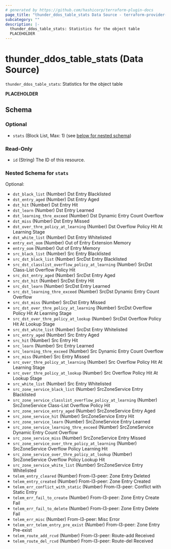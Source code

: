 ```yaml
---
# generated by https://github.com/hashicorp/terraform-plugin-docs
page_title: "thunder_ddos_table_stats Data Source - terraform-provider-thunder"
subcategory: ""
description: |-
  thunder_ddos_table_stats: Statistics for the object table
  PLACEHOLDER
---
```


# thunder_ddos_table_stats (Data Source)

`thunder_ddos_table_stats`: Statistics for the object table

__PLACEHOLDER__



<!-- schema generated by tfplugindocs -->
## Schema

### Optional

- `stats` (Block List, Max: 1) (see [below for nested schema](#nestedblock--stats))

### Read-Only

- `id` (String) The ID of this resource.

<a id="nestedblock--stats"></a>
### Nested Schema for `stats`

Optional:

- `dst_black_list` (Number) Dst Entry Blacklisted
- `dst_entry_aged` (Number) Dst Entry Aged
- `dst_hit` (Number) Dst Entry Hit
- `dst_learn` (Number) Dst Entry Learned
- `dst_learning_thre_exceed` (Number) Dst Dynamic Entry Count Overflow
- `dst_miss` (Number) Dst Entry Missed
- `dst_over_thre_policy_at_learning` (Number) Dst Overflow Policy Hit At Learning Stage
- `dst_white_list` (Number) Dst Entry Whitelisted
- `entry_ext_oom` (Number) Out of Entry Extension Memory
- `entry_oom` (Number) Out of Entry Memory
- `src_black_list` (Number) Src Entry Blacklisted
- `src_dst_black_list` (Number) SrcDst Entry Blacklisted
- `src_dst_classlist_overflow_policy_at_learning` (Number) SrcDst Class-List Overflow Policy Hit
- `src_dst_entry_aged` (Number) SrcDst Entry Aged
- `src_dst_hit` (Number) SrcDst Entry Hit
- `src_dst_learn` (Number) SrcDst Entry Learned
- `src_dst_learning_thre_exceed` (Number) SrcDst Dynamic Entry Count Overflow
- `src_dst_miss` (Number) SrcDst Entry Missed
- `src_dst_over_thre_policy_at_learning` (Number) SrcDst Overflow Policy Hit At Learning Stage
- `src_dst_over_thre_policy_at_lookup` (Number) SrcDst Overflow Policy Hit At Lookup Stage
- `src_dst_white_list` (Number) SrcDst Entry Whitelisted
- `src_entry_aged` (Number) Src Entry Aged
- `src_hit` (Number) Src Entry Hit
- `src_learn` (Number) Src Entry Learned
- `src_learning_thre_exceed` (Number) Src Dynamic Entry Count Overflow
- `src_miss` (Number) Src Entry Missed
- `src_over_thre_policy_at_learning` (Number) Src Overflow Policy Hit At Learning Stage
- `src_over_thre_policy_at_lookup` (Number) Src Overflow Policy Hit At Lookup Stage
- `src_white_list` (Number) Src Entry Whitelisted
- `src_zone_service_black_list` (Number) SrcZoneService Entry Blacklisted
- `src_zone_service_classlist_overflow_policy_at_learning` (Number) SrcZoneService Class-List Overflow Policy Hit
- `src_zone_service_entry_aged` (Number) SrcZoneService Entry Aged
- `src_zone_service_hit` (Number) SrcZoneService Entry Hit
- `src_zone_service_learn` (Number) SrcZoneService Entry Learned
- `src_zone_service_learning_thre_exceed` (Number) SrcZoneService Dynamic Entry Count Overflow
- `src_zone_service_miss` (Number) SrcZoneService Entry Missed
- `src_zone_service_over_thre_policy_at_learning` (Number) SrcZoneService Overflow Policy Learning Hit
- `src_zone_service_over_thre_policy_at_lookup` (Number) SrcZoneService Overflow Policy Lookup Hit
- `src_zone_service_white_list` (Number) SrcZoneService Entry Whitelisted
- `telem_entry_cleared` (Number) From-l3-peer: Zone Entry Deleted
- `telem_entry_created` (Number) From-l3-peer: Zone Entry Created
- `telem_err_conflict_with_static` (Number) From-l3-peer: Conflict with Static Entry
- `telem_err_fail_to_create` (Number) From-l3-peer: Zone Entry Create Fail
- `telem_err_fail_to_delete` (Number) From-l3-peer: Zone Entry Delete Fail
- `telem_err_misc` (Number) From-l3-peer: Misc Error
- `telem_err_telem_entry_pre_exist` (Number) From-l3-peer: Zone Entry Pre-exist
- `telem_route_add_rcvd` (Number) From-l3-peer: Route-add Received
- `telem_route_del_rcvd` (Number) From-l3-peer: Route-del Received


